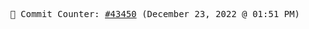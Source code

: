 <p align="center">
    <samp>
        📮 Commit Counter: <a href="https://github.com/Javascript-void0/Javascript-void0/commits/main">#43450</a> (December 23, 2022 @ 01:51 PM)
    </samp>
</p>